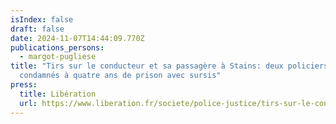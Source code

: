 ```yaml
---
isIndex: false
draft: false
date: 2024-11-07T14:44:09.770Z
publications_persons:
  - margot-pugliese
title: "Tirs sur le conducteur et sa passagère à Stains: deux policiers
  condamnés à quatre ans de prison avec sursis"
press:
  title: Libération
  url: https://www.liberation.fr/societe/police-justice/tirs-sur-le-conducteur-et-la-passagere-dune-voiture-a-stains-deux-policiers-condamnes-a-quatre-ans-de-prison-avec-sursis-20241107_E2EWDDFWRZCFVNF4VENCGM5KPE/
---
```

